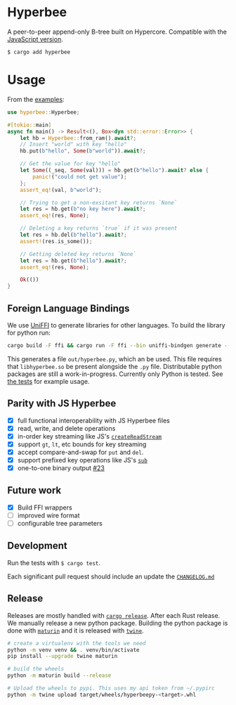 # Hyperbee

A peer-to-peer append-only B-tree built on Hypercore. Compatible with the [JavaScript version](https://github.com/holepunchto/hyperbee).
```
$ cargo add hyperbee
```

# Usage

From the [examples](/examples/ram.rs):

```rust
use hyperbee::Hyperbee;

#[tokio::main]
async fn main() -> Result<(), Box<dyn std::error::Error>> {
    let hb = Hyperbee::from_ram().await?;
    // Insert "world" with key "hello"
    hb.put(b"hello", Some(b"world")).await?;

    // Get the value for key "hello"
    let Some((_seq, Some(val))) = hb.get(b"hello").await? else {
        panic!("could not get value");
    };
    assert_eq!(val, b"world");

    // Trying to get a non-exsitant key returns `None`
    let res = hb.get(b"no key here").await?;
    assert_eq!(res, None);

    // Deleting a key returns `true` if it was present
    let res = hb.del(b"hello").await?;
    assert!(res.is_some());

    // Getting deleted key returns `None`
    let res = hb.get(b"hello").await?;
    assert_eq!(res, None);

    Ok(())
}
```

## Foreign Language Bindings

We use [UniFFI](https://mozilla.github.io/uniffi-rs/) to generate libraries for other languages. To build the library for python run:
```bash
cargo build -F ffi && cargo run -F ffi --bin uniffi-bindgen generate --library target/debug/libhyperbee.so --language python --out-dir out
```
This generates a file `out/hyperbee.py`, which an be used. This file requires that `libhyperbee.so` be present alongside the `.py` file.
Distributable python packages are still a work-in-progress. Currently only Python is tested. See [the tests](tests/python.rs) for example usage.

## Parity with JS Hyperbee

- [x] full functional interoperability with JS Hyperbee files
- [x] read, write, and delete operations
- [x] in-order key streaming like JS's [`createReadStream`](https://docs.pears.com/building-blocks/hyperbee#db.createreadstream)
- [x] support `gt`, `lt`,  etc bounds for key streaming
- [x] accept compare-and-swap for `put` and `del`.
- [x] support prefixed key operations like JS's [`sub`](https://docs.pears.com/building-blocks/hyperbee#db.sub)
- [x] one-to-one binary output [#23](https://github.com/cowlicks/hyperbee/pull/23/)

## Future work

- [x] Build FFI wrappers
- [ ] improved wire format
- [ ] configurable tree parameters

## Development

Run the tests with `$ cargo test`.

Each significant pull request should include an update the [`CHANGELOG.md`](CHANGELOG.md)

## Release

Releases are mostly handled with [`cargo release`](https://github.com/crate-ci/cargo-release).
After each Rust release. We manually release a new python package. Building the python package is done with [`maturin`](https://github.com/PyO3/maturin) and it is released with [`twine`](https://pypi.org/project/twine/).
```bash
# create a virtualenv with the tools we need
python -m venv venv && . venv/bin/activate
pip install --upgrade twine maturin

# build the wheels
python -m maturin build --release

# Upload the wheels to pypi. This uses my api token from ~/.pypirc
python -m twine upload target/wheels/hyperbeepy-<target>.whl
```
